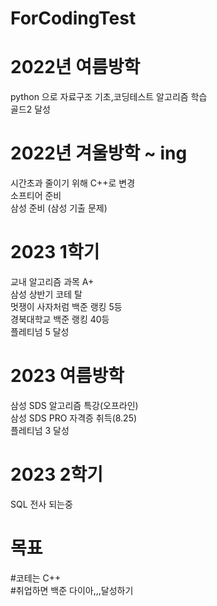 # ForCodingTest
# 2022년 여름방학 
python 으로 자료구조 기초,코딩테스트 알고리즘 학습 <br>
골드2 달성 <br>

# 2022년 겨울방학 ~ ing
시간초과 줄이기 위해 C++로 변경 <br>
소프티어 준비 <br>
삼성 준비 (삼성 기출 문제) <br>

# 2023 1학기
교내 알고리즘 과목 A+  <br>
삼성 상반기 코테 탈  <br>
멋쟁이 사자처럼 백준 랭킹 5등  <br>
경북대학교 백준 랭킹 40등  <br>
플레티넘 5 달성  <br>

# 2023 여름방학
삼성 SDS 알고리즘 특강(오프라인)  <br>
삼성 SDS PRO 자격증 취득(8.25)  <br>
플레티넘 3 달성  <br>

# 2023 2학기
SQL 전사 되는중  <br>

# 목표
#코테는 C++  <br>
#취업하면 백준 다이아,,,달성하기
